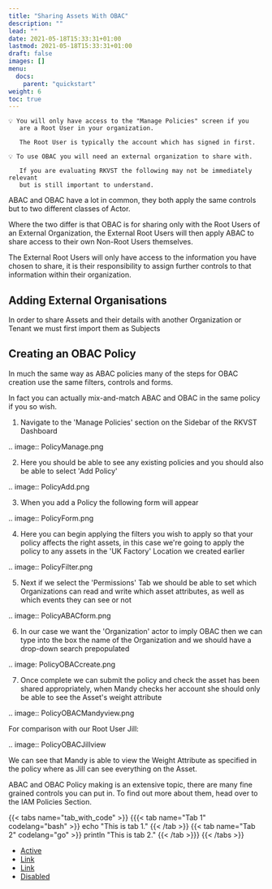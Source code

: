 ```yaml
---
title: "Sharing Assets With OBAC"
description: ""
lead: ""
date: 2021-05-18T15:33:31+01:00
lastmod: 2021-05-18T15:33:31+01:00
draft: false
images: []
menu:
  docs:
    parent: "quickstart"
weight: 6
toc: true
---
```



``` 
💡 You will only have access to the "Manage Policies" screen if you 
   are a Root User in your organization. 

   The Root User is typically the account which has signed in first.
```

``` 
💡 To use OBAC you will need an external organization to share with. 
   
   If you are evaluating RKVST the following may not be immediately relevant 
   but is still important to understand.
```

ABAC and OBAC have a lot in common, they both apply the same controls but to two different classes of Actor.

Where the two differ is that OBAC is for sharing only with the Root Users of an External Organization, the External Root Users will then apply ABAC to share access to their own Non-Root Users themselves.

The External Root Users will only have access to the information you have chosen to share, it is their responsibility to assign further controls to that information within their organization.

Adding External Organisations
-----------------------------

In order to share Assets and their details with another Organization or Tenant we must first import them as Subjects

Creating an OBAC Policy
-----------------------

In much the same way as ABAC policies many of the steps for OBAC creation use the same filters, controls and forms.

In fact you can actually mix-and-match ABAC and OBAC in the same policy if you so wish.

1. Navigate to the 'Manage Policies' section on the Sidebar of the RKVST Dashboard

.. image:: PolicyManage.png

2. Here you should be able to see any existing policies and you should also be able to select 'Add Policy'

.. image:: PolicyAdd.png

3. When you add a Policy the following form will appear

.. image:: PolicyForm.png

4. Here you can begin applying the filters you wish to apply so that your policy affects the right assets, in this case we're going to apply the policy to any assets in the 'UK Factory' Location we created earlier

.. image:: PolicyFilter.png

5. Next if we select the 'Permissions' Tab we should be able to set which Organizations can read and write which asset attributes, as well as which events they can see or not

.. image:: PolicyABACform.png

6. In our case we want the 'Organization' actor to imply OBAC then we can type into the box the name of the Organization and we should have a drop-down search prepopulated

.. image: PolicyOBACcreate.png

7. Once complete we can submit the policy and check the asset has been shared appropriately, when Mandy checks her account she should only be able to see the Asset's weight attribute

.. image:: PolicyOBACMandyview.png

For comparison with our Root User Jill:

.. image:: PolicyOBACJillview

We can see that Mandy is able to view the Weight Attribute as specified in the policy where as Jill can see everything on the Asset.

ABAC and OBAC Policy making is an extensive topic, there are many fine grained controls you can put in. To find out more about them, head over to the IAM Policies Section.

{{< tabs name="tab_with_code" >}}
{{{< tab name="Tab 1" codelang="bash" >}}
echo "This is tab 1."
{{< /tab >}}
{{< tab name="Tab 2" codelang="go" >}}
println "This is tab 2."
{{< /tab >}}}
{{< /tabs >}}

<ul class="nav nav-tabs">
  <li class="nav-item">
    <a class="nav-link active" aria-current="page" href="#">Active</a>
  </li>
  <li class="nav-item">
    <a class="nav-link" href="#">Link</a>
  </li>
  <li class="nav-item">
    <a class="nav-link" href="#">Link</a>
  </li>
  <li class="nav-item">
    <a class="nav-link disabled" href="#" tabindex="-1" aria-disabled="true">Disabled</a>
  </li>
</ul>
